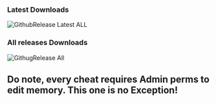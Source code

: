### Latest Downloads
![GithubRelease Latest ALL](https://img.shields.io/github/downloads/Saniee/ULTRAKILLTrainer/latest/total?style=plastic)

### All releases Downloads
![GithugRelease All](https://img.shields.io/github/downloads/Saniee/ULTRAKILLTrainer/total)

## Do note, every cheat requires Admin perms to edit memory. This one is no Exception!
